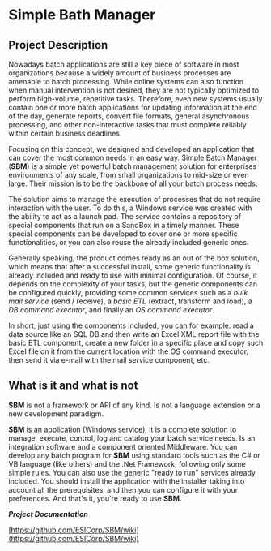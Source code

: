 # Simple Bath Manager

## Project Description

Nowadays batch applications are still a key piece of software in most organizations because a widely amount of business processes are amenable to batch processing. While online systems can also function when manual intervention is not desired, they are not typically optimized to perform high-volume, repetitive tasks. Therefore, even new systems usually contain one or more batch applications for updating information at the end of the day, generate reports, convert file formats, general asynchronous processing, and other non-interactive tasks that must complete reliably within certain business deadlines.

Focusing on this concept, we designed and developed an application that can cover the most common needs in an easy way. Simple Batch Manager (**SBM**) is a simple yet powerful batch management solution for enterprises environments of any scale, from small organizations to mid-size or even large. Their mission is to be the backbone of all your batch process needs.

The solution aims to manage the execution of processes that do not require interaction with the user. To do this, a Windows service was created with the ability to act as a launch pad. The service contains a repository of special components that run on a SandBox in a timely manner. These special components can be developed to cover one or more specific functionalities, or you can also reuse the already included generic ones.

Generally speaking, the product comes ready as an out of the box solution, which means that after a successful install, some generic functionality is already included and ready to use with minimal configuration. Of course, it depends on the complexity of your tasks, but the generic components can be configured quickly, providing some common services such as a _bulk mail service_ (send / receive), a _basic ETL_ (extract, transform and load), a _DB command executor_, and finally an _OS command executor_.

In short, just using the components included, you can for example: read a data source like an SQL DB and then write an Excel XML report file with the basic ETL component, create a new folder in a specific place and copy such Excel file on it from the current location with the OS command executor, then send it via e-mail with the mail service component, etc.



## What is it and what is not

**SBM** is not a framework or API of any kind. Is not a language extension or a new development paradigm. 

**SBM** is an application (Windows service), it is a complete solution to manage, execute, control, log and catalog your batch service needs. Is an integration software and a component oriented Middleware. You can develop any batch program for **SBM** using standard tools such as the C# or VB language (like others) and the .Net Framework, following only some simple rules. You can also use the generic "ready to run" services already included. You should install the application with the installer taking into account all the prerequisites, and then you can configure it with your preferences. And that's it, you're ready to use **SBM**.


***Project Documentation***

[https://github.com/ESICorp/SBM/wiki](https://github.com/ESICorp/SBM/wiki)
